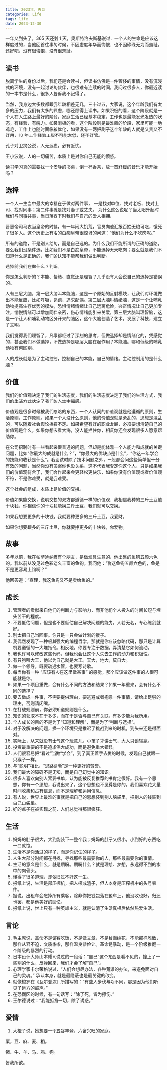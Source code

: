 ```yaml
---
title: 2023年，再见
categories: Life
tags: life
date: 2023-12-30
---
```


一年又到头了，365 天还剩 1 天，奥斯特洛夫斯基说过，一个人的生命是应该这样度过的，当他回首往事的时候，不因虚度年华而悔恨，也不因碌碌无为而羞耻。还好吧，没有很悔恨，没有很羞耻。

## 读书

脱离学生的身份以后，我们还是会读书，但读书仿佛是一件奢侈的事情，没有沉浸式的环境，没有一起讨论的伙伴，也很难有连续的时间。我问过很多人，你最近读的一本书是什么，很多人告诉我不记得了。

当然，我身边大多数都跟我年龄相差无几，三十过五，大家说，这个年龄我们有太多的压力，我们有太多的顾虑，哪还顾得上读书。如果积极的看，这个阶段就是一个人在人生路上最好的阶段，家庭生活已经基本稳定，工作也是最能发光发热的状态，有经验，有魄力。如果消极的看，这个阶段则是最难熬的阶段，家里可能一地鸡毛，工作上也随时面临被优化，如果没有一两把刷子这个年龄的人就是又贵又不好用，10 年工作经验工资不可能太低，还不好管。

孔子对卫灵公说，人无远虑，必有近忧。

王小波说，人的一切痛苦，本质上是对你自己无能的愤怒。

读书学习真的需要找一个安静的书桌，倒一杯香茶，放一首舒缓的音乐才能开始吗？

## 选择

一个人一生当中最大的幸福在于做对两件事， 一是找对单位、找对老板、找对上司、找对同事；第二件事就是找对妻子或丈夫。 为什么这么说呢？当太阳升起时我们与同事共事，当日落西下时我们与自己的爱人相拥。

晋惠帝司马衷当皇帝的时候，有一年闹大饥荒，官员向他汇报百姓无粮可吃，饿死了很多人。这个历史上有名的白痴皇帝很惊讶的问道：“他们为什么不吃肉呢。”

所有的道路，不是别人给的，而是自己选的。为什么我们不能所谓的正确的道路，要么我们没条件选，比如我们不是白痴皇帝，不能选择天天吃肉；要么就是我们不知道什么是正确的，我们的认知不能帮我们做出判断。

选择前我们在做什么？判断。

你是怎么判断的？本能、情绪、直觉还是理智？几乎没有人会说自己的选择是错误的。

人有三层大脑，第一层大脑叫本能脑，这是一个原始的反射模块，让我们对环境做出本能反应，比如呼吸，逃跑，追求配偶。第二层大脑叫情绪脑，这是一个让哺乳动物提高生存优势的模块，恐惧情绪情绪让自己远离危险，兴奋情况让自己更加专注，愉悦情绪可以增加同伴亲密，伤心情绪能引来关爱。第三层大脑叫理智脑，这是一个让人和哺乳动物区分开来的脑区，这个大脑创造了艺术，发展了科技，建立了文明。

我们觉得我们理智了，凡事都经过了深刻的思考，但做选择却是情绪化的，凭感觉的，甚至我们不做选择，不做选择是哪层大脑在起作用？本能脑。哪和低级的哺乳动物有何区别。

人的成长就是为了主动控制，控制自己的本能，自己的情绪。主动控制用的是什么脑？

## 价值

我们的价值观决定了我们的生活态度，我们的生活态度决定了我们的生活方式，我们的生活方式决定了我们的人生幸福感。

价值观是很多时候被我们忽略的东西，一个人认同的价值观就是他遵循的原则，生活原则，工作原则。如果一个人没什么原则，他的价值观就是紊乱的，思想是混乱的，可以随着社会舆论摇摆不定。如果希望有好的职业发展，必须要想清楚自己的价值观是什么。如果你想去看大海，没人能拦住你，相反你还会发现很多人愿意帮助你。

在公司招聘时有一些看起来很普通的问题，但却是能体现一个人能力和成就的关键问题，比如“你最大的成就是什么？”，“你最大的优缺点是什么”，“你这一年学会的技能和收获是什么”。我面试时除了技术问题之外，一般都会问这些简单但十分有效的问题，当然你没有答案你也没关系，这不代表我否定你这个人，只是如果我们的价值观符合了，我们合作起来会更轻松更快乐，如果你没有价值观或者价值观不符，不是你难受，就是我难受。

这个社会的组成，本质上是价值的交换。

价值如果能交换，说明交换的双方都遵循一样的价值观，我相信我种的三斤土豆值十块钱，你相信你的十块钱能换三斤土豆，我们就可以交换。

如果我想要更多的十块钱，我就要种更多的三斤土豆，我爱财。

如果你想要跟多的三斤土豆，你就要挣更多的十块钱，你爱物。

## 故事

多年以前，我在帕萨迪纳市有个朋友，是做渔具生意的。他出售的鱼钩五颜六色的。我以前从没见过色彩这么丰富的鱼钩。我问他：“你这鱼钩五颜六色的，鱼是不是更容易上钩啊？”

他回答道：“查理，我这鱼钩又不是卖给鱼的。”

## 成长

1. 管理者的贡献来自他们的判断力与影响力，而非他们个人投入的时间长短与埋头苦干的程度。
2. 不要低估问题，但是也不要低估自己解决问题的能力。人若无名，专心练剑就好。
3. 别太把自己当回事。你只是一只会做计划的猴子。
4. 我偶然发现了一种极其强大的编程哲学，那就是你应该忽略代码，那只是计算机要遵循的一大堆指令。相反地，你要专注于数据，弄清楚它如何流动。
5. 我也许可以修改这些代码，但我也会让这个人失去工作的动力和积极性。
6. 有只狗叫大王，他以为自己就是大王。天大，地大，莫自大。
7. 做一个领导，既要疏通水管，也要写诗歌。
8. 每当你有一种 “应该有人在这里做某事” 的感觉，那个应该做这件事的人很可能就是你。
9. 如果一个项目重做，会有什么不同的方法和结果？如果一年重来，会有什么不同的选择？
10. 要去做成一件事，不需要提供理由，要逃避或者抱怨一件事情，请给出足够的理由，否则请闭嘴。
11. 在打破规则前，你必须知道规则是什么。
12. 知识的获取不在于多少，而在于是否与自己有关联，有多少能为我所用。
13. 个人成长的目的不是为了“知道和理解”，而是为了“判断与选择”。
14. 对于没解决的问题，换一个环境只是推迟了挑战到来的时机，到头来还是得面对。
15. 实际上，从来就没有士气这个玩意儿。小孩子才讲士气，大人只谈输赢。
16. 投资最重要的不是追求伟大成功，而是避免重大错误。
17. 人们很容易把“看过”当做“学会”，到了真正着手去做的时候，发现自己就跟一只猴子一样。
18. 与“聪明”相比，“思路清晰”是一种更好的赞誉。
19. 我们最大的障碍不是无知，而是自己幻觉中的知识。
20. 很多人喜欢向别人索要书单，认为能被反复推荐的书肯定很好。我有一个思想，你有一个思想，我说出来了，这个思想也不见得是你的。我们喜欢花大量时间收集和占有信息，而不是理解和运用信息。
21. 有人说，世界上最难的事就是把自己的思想装到别人脑袋里，把别人的钱装到自己口袋里。
22. 好的点子在被实现之前，人们总觉得那很疯狂。

## 生活

1. 妈妈的肚子很大，大到能装下一整个我；妈妈的肚子又很小，小到好的东西吃一口就饱。
2. 生活不是你活过的样子，而是你记住的样子。
3. 人生大部分时间都在寻找，寻找那些最需要你的人，那些最需要你的事情。
4. 生活的意义是什么，就是期盼。期盼什么？就是理想、梦想，永远得不到的水中的肉骨头。
5. 懂得了很多道理，却依旧过不好这一生。
6. 报纸上说，生活是部压榨机，把人榨成渣子，但人本身是压榨机中的头号零件。
7. 据说，出租车会忘掉所有乘客，除非你把钱包落在他车上，他没收也好，归还也罢，都是他美好的回忆。
8. 报纸上说，世上只有一种英雄主义，就是认清了生活真相后依然热爱生活。

## 言论

1. 毛主席说，革命不是请客吃饭，不是做文章，不是绘画绣花，不能那样雅致，那样从容不迫，文质彬彬，那样温良恭俭让。革命是暴动，是一个阶级推翻一个阶级的暴烈的行动。
2. 日本设计大师山本耀司说过的一段话：“自己”这个东西是看不见的，撞上了一些别的什么，反弹回来，我们才会了解“自己”。
3. 心理学家卡尔荣格说过，“人们会想尽办法，各种荒谬的办法，来避免面对自己的灵魂。” 承认本身，就是最隐蔽也是最关键的改变。
4. 就像梭罗在《瓦尔登湖》所描写的：“有些人步伐与众不同，那是因为他们听见了远方的鼓声。”
5. 在恐慌区的时候，有一句话写：“除了死，皆为擦伤。”
6. 王尔德说过：“我能抵挡一切，除了诱惑。”

## 爱情

1. 大橙子说，她想要一个五谷丰登，六畜兴旺的家庭。

栗，豆、麻、麦、稻​。

猪、牛、羊、马、鸡、狗​。

皆我所欲。